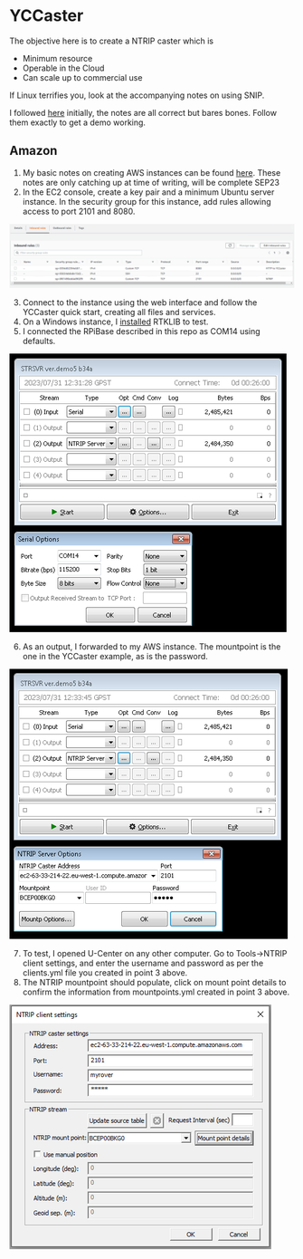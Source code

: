 # YCCaster

The objective here is to create a NTRIP caster which is 
- Minimum resource
- Operable in the Cloud
- Can scale up to commercial use

If Linux terrifies you, look at the accompanying notes on using SNIP.

I followed [here](https://yccaster.com/guide) initially, the notes are all correct but bares bones. Follow them exactly to get a demo working.

## Amazon

1. My basic notes on creating AWS instances can be found [here](https://johnoraw.gitbook.io/amazon-web-services/). These notes are only catching up at time of writing, will be complete SEP23
2. In the EC2 console, create a key pair and a minimum Ubuntu server instance. In the security group for this instance, add rules allowing access to port 2101 and 8080.

![](STR4.png)

3. Connect to the instance using the web interface and follow the YCCaster quick start, creating all files and services.
4. On a Windows instance, I [installed](https://github.com/rtklibexplorer/RTKLIB/releases) RTKLIB to test. 
5. I connected the RPiBase described in this repo as COM14 using defaults.

![](STR1.png)

6. As an output, I forwarded to my AWS instance. The mountpoint is the one in the YCCaster example, as is the password.

![](STR2.png) 

7. To test, I opened U-Center on any other computer. Go to Tools->NTRIP client settings, and enter the username and password as per the clients.yml file you created in point 3 above. 
8. The NTRIP mountpoint should populate, click on mount point details to confirm the information from mountpoints.yml created in point 3 above.

![](STR3.png) 